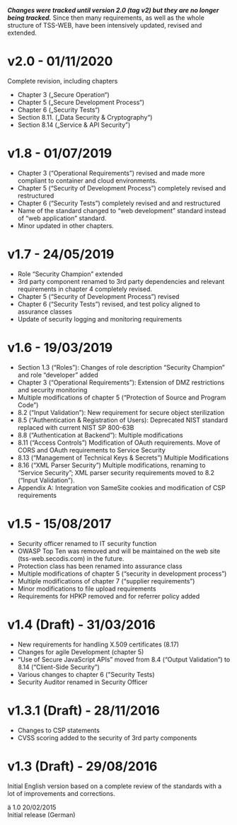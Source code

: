 ***Changes were tracked until version 2.0 (tag v2) but they are no longer being tracked.*** Since then many requirements, as well as the whole structure of TSS-WEB, have been intensively updated, revised and extended.

# v2.0 - 01/11/2020	
Complete revision, including chapters
*	Chapter 3 („Secure Operation“)
*	Chapter 5 („Secure Development Process“) 
*	Chapter 6 („Security Tests“)
*	Section 8.11. („Data Security & Cryptography“)
*	Section 8.14 („Service & API Security”)

# v1.8	- 01/07/2019	
* Chapter 3 (“Operational Requirements”) revised and made more compliant to container and cloud environments.
*	Chapter 5 (“Security of Development Process”) completely revised and restructured
*	Chapter 6 (“Security Tests”) completely revised and and restructured
*	Name of the standard changed to “web development” standard instead of “web application” standard.
*	Minor updated in other chapters.

# v1.7	- 24/05/2019	
* Role “Security Champion” extended
*	3rd party component renamed to 3rd party dependencies and relevant requirements in chapter 4 completely revised.
*	Chapter 5 (“Security of Development Process”) revised
*	Chapter 6 (“Security Tests”) revised, and test policy aligned to assurance classes
*	Update of security logging and monitoring requirements

# v1.6	- 19/03/2019	
* Section 1.3 (“Roles”): Changes of role description “Security Champion” and role “developer” added
* Chapter 3 (“Operational Requirements”): Extension of DMZ restrictions and security monitoring
* Multiple modifications of chapter 5 (“Protection of Source and Program Code”)
* 8.2 (“Input Validation”): New requirement for secure object sterilization
* 8.5 (“Authentication & Registration of Users): Deprecated NIST standard replaced with current NIST SP 800-63B
* 8.8 (“Authentication at Backend”): Multiple modifications
* 8.11 (“Access Controls”) Modification of OAuth requirements. Move of CORS and OAuth requirements to Service Security 
* 8.13 (“Management of Technical Keys & Secrets”) Multiple Modifications
* 8.16 (“XML Parser Security”) Multiple modifications, renaming to “Service Security”; XML parser security requirements moved to 8.2 (“Input Validation”).
* Appendix A: Integration von SameSite cookies and modification of CSP requirements

# v1.5	- 15/08/2017 
* Security officer renamed to IT security function
* OWASP Top Ten was removed and will be maintained on the web site (tss-web.secodis.com) in the future.
* Protection class has been renamed into assurance class
* Multiple modifications of chapter 5 (“security in development process”)
* Multiple modifications of chapter 7 (“supplier requirements”)
* Minor modifications to file upload requirements
* Requirements for HPKP removed and for referrer policy added

# v1.4 (Draft)	- 31/03/2016 
* New requirements for handling X.509 certificates (8.17)
* Changes for agile Development (chapter 5)
* “Use of Secure JavaScript APIs” moved from 8.4 (“Output Validation”) to 8.14 (“Client-Side Security”)
* Various changes to chapter 6 ("Security Tests)
* Security Auditor renamed in Security Officer

# v1.3.1 (Draft)	- 28/11/2016 	
* Changes to CSP statements
* CVSS scoring added to the security of 3rd party components

# v1.3 (Draft)	- 29/08/2016 	
Initial English version based on a complete review of the standards with a lot of improvements and corrections. 

ä 1.0 	20/02/2015 	
Initial release (German) 
